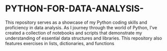 # PYTHON-FOR-DATA-ANALYSIS-
This repository serves as a showcase of my Python coding skills and proficiency in data analysis. As I journey through the world of Python, I've created a collection of notebooks and scripts that demonstrate my understanding of essential data structures and libraries. This repository also features exercises in lists, dictionaries, and functions  

